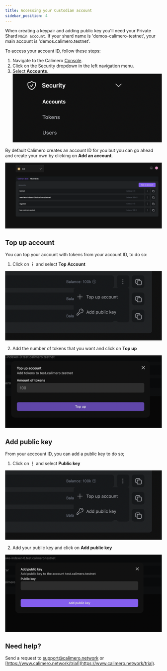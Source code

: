 ```yaml
---
title: Accessing your Custodian account
sidebar_position: 4
---
```


When creating a keypair and adding public key you'll need your Private Shard `Main account`.  If your shard name is 'demos-calimero-testnet', your main account is 'demos.calimero.testnet'.

To access your account ID, follow these steps:

1. Navigate to the Calimero [Console](https://app.calimero.network/dashboard).
2. Click on the Security dropdown in the left navigation menu.
3. Select **Accounts**.
![](../../static/img/account_id.png)

By default Calimero creates an account ID for you but you can go ahead and create your own by clicking on **Add an account**.

![](../../static/img/access_account.png)

## Top up account
You can top your account with tokens from your account ID, to do so:

1. Click on  **⋮** and select **Top Account**

![](../../static/img/top_account.png)

2. Add the number of tokens that you want and click on **Top up**

![](../../static/img/token_number.png)


## Add public key

From your acccount ID, you can add a public key to do so;

1. Click on  **⋮** and select **Public key**

![](../../static/img/top_account.png)

2. Add your public key and click on **Add public key**

![](../../static/img/public_key.png)


## Need help?
Send a request to [support@calimero.network](mailto:support@calimero.network) or [https://www.calimero.network/trial](https://www.calimero.network/trial).


